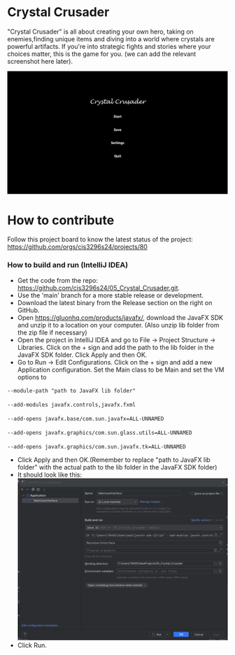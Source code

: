 # Crystal Crusader 
"Crystal Crusader" is all about creating your own hero, taking on enemies,finding unique items and diving into a world where crystals are powerful artifacts. If you're into strategic fights and stories where your choices matter, this is the game for you.
(we can add the relevant screenshot here later).

![This is a screenshot.](MainPage.png)


# How to contribute
Follow this project board to know the latest status of the project: https://github.com/orgs/cis3296s24/projects/80

### How to build and run (IntelliJ IDEA)
- Get the code from the repo: https://github.com/cis3296s24/05_Crystal_Crusader.git.
- Use the 'main' branch for a more stable release or development.
- Download the latest binary from the Release section on the right on GitHub.
- Open https://gluonhq.com/products/javafx/, download the JavaFX SDK and unzip it to a location on your computer. (Also unzip lib folder from the zip file if necessary)
- Open the project in IntelliJ IDEA and go to File -> Project Structure -> Libraries. Click on the + sign and add the path to the lib folder in the JavaFX SDK folder. Click Apply and then OK.
- Go to Run -> Edit Configurations. Click on the + sign and add a new Application configuration. Set the Main class to be Main and set the VM options to 
```
--module-path "path to JavaFX lib folder"

--add-modules javafx.controls,javafx.fxml

--add-opens javafx.base/com.sun.javafx=ALL-UNNAMED

--add-opens javafx.graphics/com.sun.glass.utils=ALL-UNNAMED

--add-opens javafx.graphics/com.sun.javafx.tk=ALL-UNNAMED
```
- Click Apply and then OK.(Remember to replace "path to JavaFX lib folder" with the actual path to the lib folder in the JavaFX SDK folder)
- It should look like this:
  ![This is a screenshot.](BuildDemo.png)
- Click Run.
